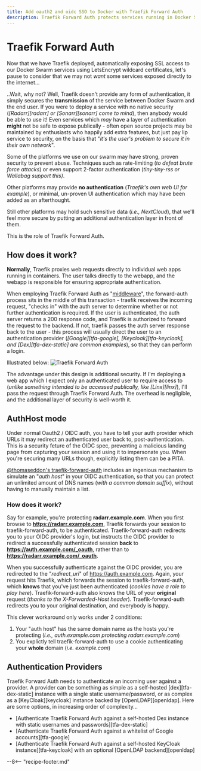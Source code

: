 ```yaml
---
title: Add oauth2 and oidc SSO to Docker with Traefik Forward Auth
description: Traefik Forward Auth protects services running in Docker Swarm with an additional layer of authentication, and can be integrated into Google, GitHub, even Active Directory auth!
---
```

# Traefik Forward Auth

Now that we have Traefik deployed, automatically exposing SSL access to our Docker Swarm services using LetsEncrypt wildcard certificates, let's pause to consider that we may not *want* some services exposed directly to the internet...

..Wait, why not? Well, Traefik doesn't provide any form of authentication, it simply secures the **transmission** of the service between Docker Swarm and the end user. If you were to deploy a service with no native security (*[Radarr][radarr] or [Sonarr][sonarr] come to mind*), then anybody would be able to use it! Even services which *may* have a layer of authentication **might** not be safe to expose publically - often open source projects may be maintained by enthusiasts who happily add extra features, but just pay lip service to security, on the basis that "*it's the user's problem to secure it in their own network*".

Some of the platforms we use on our swarm may have strong, proven security to prevent abuse. Techniques such as rate-limiting (*to defeat brute force attacks*) or even support 2-factor authentication (*tiny-tiny-rss or Wallabag support this)*.

Other platforms may provide **no authentication** (*Traefik's own web UI for example*), or minimal, un-proven UI authentication which may have been added as an afterthought.

Still other platforms may hold such sensitive data (*i.e., NextCloud*), that we'll feel more secure by putting an additional authentication layer in front of them.

This is the role of Traefik Forward Auth.

## How does it work?

**Normally**, Traefik proxies web requests directly to individual web apps running in containers. The user talks directly to the webapp, and the webapp is responsible for ensuring appropriate authentication.

When employing Traefik Forward Auth as "[middleware](https://doc.traefik.io/traefik/middlewares/forwardauth/)", the forward-auth process sits in the middle of this transaction - traefik receives the incoming request, "checks in" with the auth server to determine whether or not further authentication is required. If the user is authenticated, the auth server returns a 200 response code, and Traefik is authorized to forward the request to the backend. If not, traefik passes the auth server response back to the user - this process will usually direct the user to an authentication provider (*[Google][tfa-google], [Keycloak][tfa-keycloak], and [Dex][tfa-dex-static] are common examples*), so that they can perform a login.

Illustrated below:
![Traefik Forward Auth](../../images/traefik-forward-auth.png)

The advantage under this design is additional security. If I'm deploying a web app which I expect only an authenticated user to require access to (*unlike something intended to be accessed publically, like [Linx][linx]*), I'll pass the request through Traefik Forward Auth. The overhead is negligible, and the additional layer of security is well-worth it.

## AuthHost mode

Under normal Oauth2 / OIDC auth, you have to tell your auth provider which URLs it may redirect an authenticated user back to, post-authentication. This is a security feture of the OIDC spec, preventing a malicious landing page from capturing your session and using it to impersonate you. When you're securing many URLs though, explicitly listing them can be a PITA.

[@thomaseddon's traefik-forward-auth](https://github.com/thomseddon/traefik-forward-auth) includes an ingenious mechanism to simulate an "_auth host_" in your OIDC authentication, so that you can protect an unlimited amount of DNS names (_with a common domain suffix_), without having to manually maintain a list.

### How does it work?

Say for example, you're protecting **radarr.example.com**. When you first browse to **<https://radarr.example.com>**, Traefik forwards your session to traefik-forward-auth, to be authenticated. Traefik-forward-auth redirects you to your OIDC provider's login, but instructs the OIDC provider to redirect a successfully authenticated session **back** to **<https://auth.example.com/_oauth>**, rather than to **<https://radarr.example.com/_oauth>**.

When you successfully authenticate against the OIDC provider, you are redirected to the "_redirect_uri_" of <https://auth.example.com>. Again, your request hits Traefik, which forwards the session to traefik-forward-auth, which **knows** that you've just been authenticated (*cookies have a role to play here*). Traefik-forward-auth also knows the URL of your **original** request (*thanks to the X-Forwarded-Host header*). Traefik-forward-auth redirects you to your original destination, and everybody is happy.

This clever workaround only works under 2 conditions:

1. Your "auth host" has the same domain name as the hosts you're protecting (*i.e., auth.example.com protecting radarr.example.com*)
2. You explictly tell traefik-forward-auth to use a cookie authenticating your **whole** domain (*i.e. example.com*)

## Authentication Providers

Traefik Forward Auth needs to authenticate an incoming user against a provider. A provider can be something as simple as a self-hosted [dex][tfa-dex-static] instance with a single static username/password, or as complex as a [KeyCloak][keycloak] instance backed by [OpenLDAP][openldap]. Here are some options, in increasing order of complexity...

* [Authenticate Traefik Forward Auth against a self-hosted Dex instance with static usernames and passwords][tfa-dex-static]
* [Authenticate Traefik Forward Auth against a whitelist of Google accounts][tfa-google]
* [Authenticate Traefik Forward Auth against a self-hosted KeyCloak instance][tfa-keycloak] with an optional [OpenLDAP backend][openldap]

--8<-- "recipe-footer.md"

[^1]: Authhost mode is specifically handy for Google authentication, since Google doesn't permit wildcard redirect_uris, like [KeyCloak][keycloak] does.
